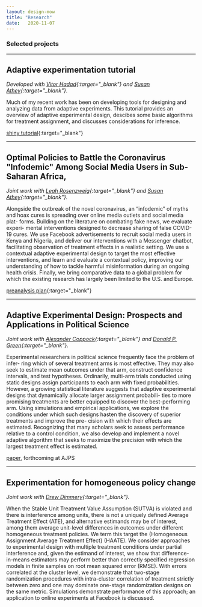 ```yaml
---
layout: design-mow
title: "Research"
date:   2020-11-07
---
```


### Selected projects

----

## Adaptive experimentation tutorial

*Developed with [Vitor Hadad](https://scholar.google.com/citations?user=lTmDo34AAAAJ&hl=en){:target="_blank"} and [Susan Athey](https://athey.people.stanford.edu/){:target="_blank"}.*

Much of my recent work has been on developing tools for designing and analyzing data from adaptive experiments. This tutorial provides an overview of adaptive experimental design, descibes some basic algorithms for treatment assignment, and discusses considerations for inference. 

[shiny tutorial](https://mollyow.shinyapps.io/adaptive){:target="_blank"}

----

## Optimal Policies to Battle the Coronavirus "Infodemic" Among Social Media Users in Sub-Saharan Africa, 

*Joint work with [Leah Rosenzweig](https://leahrrosenzweig.com/){:target="_blank"} and [Susan Athey](https://athey.people.stanford.edu/){:target="_blank"}.*

Alongside the outbreak of the novel coronavirus, an “infodemic” of myths
and hoax cures is spreading over online media outlets and social media plat-
forms. Building on the literature on combating fake news, we evaluate experi-
mental interventions designed to decrease sharing of false COVID-19 cures.
We use Facebook advertisements to recruit social media users in Kenya and
Nigeria, and deliver our interventions with a Messenger chatbot, facilitating
observation of treatment effects in a realistic setting.  We use a contextual
adaptive experimental design to target the most effective interventions, and
learn and evaluate a contextual policy, improving our understanding of how
to tackle harmful misinformation during an ongoing health crisis. Finally, we
bring comparative data to a global problem for which the existing research has
largely been limited to the U.S. and Europe. 

[preanalysis plan](https://osf.io/cqu4w/){:target="_blank"}

----

## Adaptive Experimental Design: Prospects and Applications in Political Science

*Joint work with [Alexander Coppock](https://alexandercoppock.com/){:target="_blank"} and [Donald P. Green](https://sites.google.com/site/donaldpgreen/){:target="_blank"}.*

Experimental researchers in political science frequently face the problem of infer- ring which of several treatment arms is most effective. They may also seek to estimate mean outcomes under that arm, construct confidence intervals, and test hypotheses. Ordinarily, multi-arm trials conducted using static designs assign participants to each arm with fixed probabilities. However, a growing statistical literature suggests that adaptive experimental designs that dynamically allocate larger assignment probabili- ties to more promising treatments are better equipped to discover the best-performing arm. Using simulations and empirical applications, we explore the conditions under which such designs hasten the discovery of superior treatments and improve the pre- cision with which their effects are estimated. Recognizing that many scholars seek to assess performance relative to a control condition, we also develop and implement a novel adaptive algorithm that seeks to maximize the precision with which the largest treatment effect is estimated.

[paper](http://dx.doi.org/10.2139/ssrn.3364402), forthcoming at AJPS

----

## Experimentation for homogeneous policy change

*Joint work with [Drew Dimmery](https://ddimmery.com/){:target="_blank"}.*

When the Stable Unit Treatment Value Assumption (SUTVA) is violated and there is interference among units, there is not a uniquely defined Average Treatment Effect (ATE), and alternative estimands may be of interest, among them average unit-level differences in outcomes under different homogeneous treatment policies. We term this target the {Homogeneous Assignment Average Treatment Effect} (HAATE). We consider approaches to experimental design with multiple treatment conditions under partial interference and, given the estimand of interest, we show that difference-in-means estimators may perform better than correctly specified regression models in finite samples on root mean squared error (RMSE). With errors correlated at the cluster level, we demonstrate that two-stage randomization procedures with intra-cluster correlation of treatment strictly between zero and one may dominate one-stage randomization designs on the same metric. Simulations demonstrate performance of this approach; an application to online experiments at Facebook is discussed. 






